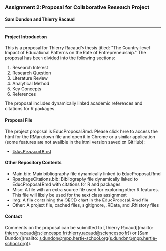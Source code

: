 ### Assignment 2: Proposal for Collaborative Research Project

#### Sam Dundon and Thierry Racaud
* * * 
#### Project Introduction
This is a proposal for Thierry Racaud's thesis titled: "The Country-level Impact of Educational Patterns on the Rate of Entrepreneurship."  The proposal has been divided into the following sections:  

1. Research Interest  
2. Research Question 
3. Literature Review 
4. Analytical Method  
5. Key Concepts  
6. References    

The proposal includes dynamically linked academic references and citations for R packages.

#### Proposal File
The project proposal is EducProposal.Rmd.  Please click here to access the html for the RMarkdown file and open it in Chrome or a similar application (some features are not availble in the html version saved on GitHub): 
- [EducProposal.Rmd](https://raw.githubusercontent.com/SamDund/Assign2Education/master/EducProposal.html)


#### Other Repository Contents
- Main.bib: Main bibliography file dynamically linked to EducProposal.Rmd
- RpackageCitations.bib: Bibliography file dynamically linked to EducProposal.Rmd with citations for R and packages
- Misc: A file with an extra source file used for exploring other R features.  This file will likely be used for the next class assignment
- Img: A file containing the OECD chart in the EducProposal.Rmd file
- Other: A project file, cached files, a gitignore, .RData, and .Rhistory files


#### Contact
Comments on the proposal can be submitted to [Thierry Racaud](mailto: thierry.racaud@sciencespo.fr(thierry.racaud@sciencespo.fr)) or [Sam Dundon](mailto: s.dundon@mpp.hertie-school.org(s.dundon@mpp.hertie-school.org)).